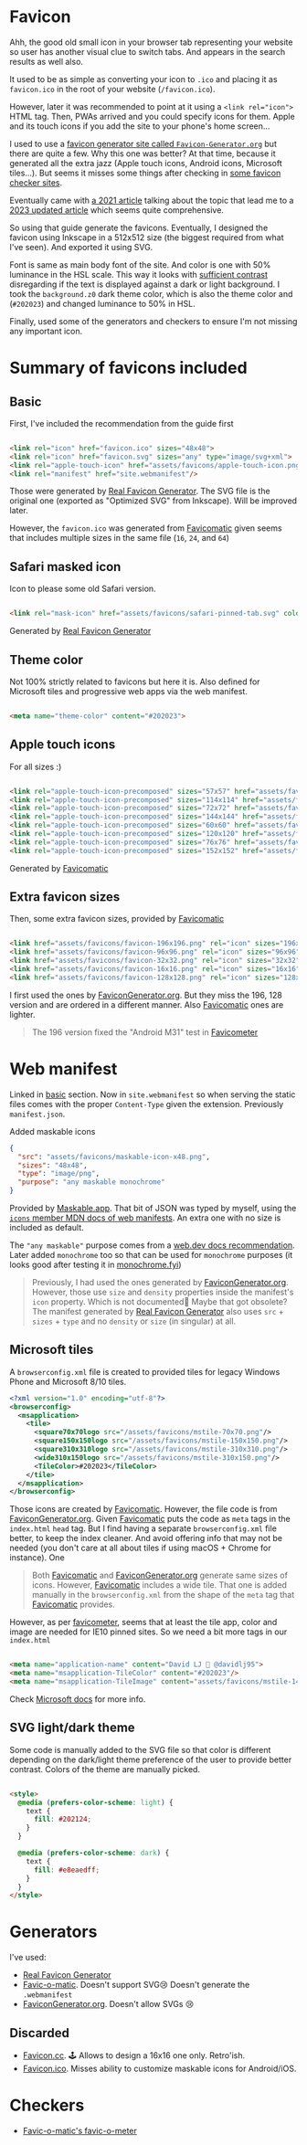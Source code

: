 # Favicon

Ahh, the good old small icon in your browser tab representing your website so user has another visual clue to switch tabs. And appears in the search results as well also.

It used to be as simple as converting your icon to `.ico` and placing it as `favicon.ico` in the root of your website (`/favicon.ico`).

However, later it was recommended to point at it using a `<link rel="icon">` HTML tag. Then, PWAs arrived and you could specify icons for them. Apple and its touch icons if you add the site to your phone's home screen...

I used to use a [favicon generator site called `Favicon-Generator.org`][favicon-generator-org] but there are quite a few. Why this one was better? At that time, because it generated all the extra jazz (Apple touch icons, Android icons, Microsoft tiles...). But seems it misses some things after checking in [some favicon checker sites](#checkers).

Eventually came with [a 2021 article](https://www.leereamsnyder.com/blog/favicons-in-2021) talking about the topic that lead me to a [2023 updated article](https://dev.to/masakudamatsu/favicon-nightmare-how-to-maintain-sanity-3al7) which seems quite comprehensive.

So using that guide generate the favicons. Eventually, I designed the favicon using Inkscape
in a 512x512 size (the biggest required from what I've seen). And exported it using SVG.

Font is same as main body font of the site. And color is one with 50% luminance in the HSL scale. This way it looks with [sufficient contrast](https://coolors.co/contrast-checker/7a7a85-ffffff) disregarding if the text is displayed against a dark or light background. I took the `background.z0` dark theme color, which is also the theme color and (`#202023`) and changed luminance to 50% in HSL.

Finally, used some of the generators and checkers to ensure I'm not missing any important icon.

# Summary of favicons included

## Basic

First, I've included the recommendation from the guide first

```html

<link rel="icon" href="favicon.ico" sizes="48x48">
<link rel="icon" href="favicon.svg" sizes="any" type="image/svg+xml">
<link rel="apple-touch-icon" href="assets/favicons/apple-touch-icon.png"/>
<link rel="manifest" href="site.webmanifest"/>
```

Those were generated by [Real Favicon Generator][real-favicon-generator]. The SVG file is the original one (exported as "Optimized SVG" from Inkscape). Will be improved later.

However, the `favicon.ico` was generated from [Favicomatic][favicomatic] given seems that includes multiple sizes in the same file (`16`, `24`, and `64`)

## Safari masked icon

Icon to please some old Safari version.

```html

<link rel="mask-icon" href="assets/favicons/safari-pinned-tab.svg" color="#202023">
```

Generated by [Real Favicon Generator][real-favicon-generator]

## Theme color

Not 100% strictly related to favicons but here it is. Also defined for Microsoft tiles and progressive web apps via the web manifest.

```html

<meta name="theme-color" content="#202023">
```

## Apple touch icons

For all sizes :)

```html

<link rel="apple-touch-icon-precomposed" sizes="57x57" href="assets/favicons/apple-touch-icon-57x57.png"/>
<link rel="apple-touch-icon-precomposed" sizes="114x114" href="assets/favicons/apple-touch-icon-114x114.png"/>
<link rel="apple-touch-icon-precomposed" sizes="72x72" href="assets/favicons/apple-touch-icon-72x72.png"/>
<link rel="apple-touch-icon-precomposed" sizes="144x144" href="assets/favicons/apple-touch-icon-144x144.png"/>
<link rel="apple-touch-icon-precomposed" sizes="60x60" href="assets/favicons/apple-touch-icon-60x60.png"/>
<link rel="apple-touch-icon-precomposed" sizes="120x120" href="assets/favicons/apple-touch-icon-120x120.png"/>
<link rel="apple-touch-icon-precomposed" sizes="76x76" href="assets/favicons/apple-touch-icon-76x76.png"/>
<link rel="apple-touch-icon-precomposed" sizes="152x152" href="assets/favicons/apple-touch-icon-152x152.png"/>
```

Generated by [Favicomatic][favicomatic]

## Extra favicon sizes

Then, some extra favicon sizes, provided by [Favicomatic][favicomatic]

```html 

<link href="assets/favicons/favicon-196x196.png" rel="icon" sizes="196x196" type="image/png">
<link href="assets/favicons/favicon-96x96.png" rel="icon" sizes="96x96" type="image/png">
<link href="assets/favicons/favicon-32x32.png" rel="icon" sizes="32x32" type="image/png">
<link href="assets/favicons/favicon-16x16.png" rel="icon" sizes="16x16" type="image/png">
<link href="assets/favicons/favicon-128x128.png" rel="icon" sizes="128x128" type="image/png">
```

I first used the ones by [FaviconGenerator.org][favicon-generator-org]. But they miss the 196, 128 version and are ordered in a different manner. Also [Favicomatic][favicomatic] ones are lighter.

> The 196 version fixed the "Android M31" test in [Favicometer][favicometer]

# Web manifest

Linked in [basic](#basic) section. Now in `site.webmanifest` so when serving the static files comes with the proper `Content-Type` given the extension. Previously `manifest.json`.

Added maskable icons

```json
{
  "src": "assets/favicons/maskable-icon-x48.png",
  "sizes": "48x48",
  "type": "image/png",
  "purpose": "any maskable monochrome"
}
```

Provided by [Maskable.app](https://maskable.app). That bit of JSON was typed by myself, using the [`icons` member MDN docs of web manifests](https://developer.mozilla.org/en-US/docs/Web/Manifest/icons). An extra one with no size is included as default.

The `"any maskable"` purpose comes from a [web.dev docs recommendation](https://web.dev/add-manifest/#icons). Later added `monochrome` too so that can be used for `monochrome` purposes (it looks good after testing it in [monochrome.fyi](https://monochrome.fyi))

> Previously, I had used the ones generated by [FaviconGenerator.org][favicon-generator-org]. However, those use `size` and `density` properties inside the manifest's `icon` property. Which is not documented🤔 Maybe that got obsolete? The manifest generated by [Real Favicon Generator][real-favicon-generator] also uses `src` + `sizes` +  `type` and no `density` or `size` (in singular) at all.

## Microsoft tiles

A `browserconfig.xml` file is created to provided tiles for legacy Windows Phone and Microsoft 8/10 tiles.

```xml
<?xml version="1.0" encoding="utf-8"?>
<browserconfig>
  <msapplication>
    <tile>
      <square70x70logo src="/assets/favicons/mstile-70x70.png"/>
      <square150x150logo src="/assets/favicons/mstile-150x150.png"/>
      <square310x310logo src="/assets/favicons/mstile-310x310.png"/>
      <wide310x150logo src="/assets/favicons/mstile-310x150.png"/>
      <TileColor>#202023</TileColor>
    </tile>
  </msapplication>
</browserconfig>
```

Those icons are created by [Favicomatic][favicomatic]. However, the file code is from [FaviconGenerator.org][favicon-generator-org]. Given [Favicomatic][favicomatic] puts the code as `meta` tags in the `index.html` `head` tag. But I find having a separate `browserconfig.xml` file better, to keep the index cleaner. And avoid offering info that may not be needed (you don't care at all about tiles if using macOS + Chrome for instance). One

> Both [Favicomatic][favicomatic] and [FaviconGenerator.org][favicon-generator-org] generate same sizes of icons. However, [Favicomatic][favicomatic] includes a wide tile. That one is added manually in the `browserconfig.xml` from the shape of the `meta` tag that [Favicomatic][favicomatic] provides.

However, as per [favicometer][favicometer], seems that at least the tile app, color and image are needed for IE10 pinned sites. So we need a bit more tags in our `index.html`

```html

<meta name="application-name" content="David LJ 🔗 @davidlj95">
<meta name="msapplication-TileColor" content="#202023"/>
<meta name="msapplication-TileImage" content="assets/favicons/mstile-144x144.png"/>
```

Check [Microsoft docs](https://learn.microsoft.com/en-us/previous-versions/windows/internet-explorer/ie-developer/samples/dn455106(v=vs.85)?redirectedfrom=MSDN) for more info.

## SVG light/dark theme

Some code is manually added to the SVG file so that color is different depending on the dark/light theme preference of the user to provide better contrast. Colors of the theme are manually picked.

```html

<style>
  @media (prefers-color-scheme: light) {
    text {
      fill: #202124;
    }
  }

  @media (prefers-color-scheme: dark) {
    text {
      fill: #e8eaedff;
    }
  }
</style>
```

# Generators

I've used:

- [Real Favicon Generator][real-favicon-generator]
- [Favic-o-matic][favicomatic]. Doesn't support SVG😢 Doesn't generate the `.webmanifest`
- [FaviconGenerator.org][favicon-generator-org]. Doesn't allow SVGs 😢

## Discarded

- [Favicon.cc](https://www.favicon.cc/). 🕹️ Allows to design a 16x16 one only. Retro'ish.
- [Favicon.ico](https://favicon.io/favicon-converter/). Misses ability to customize maskable icons for Android/iOS.

# Checkers

- [Favic-o-matic's favic-o-meter][favicometer]

[favicon-generator-org]: https://www.favicon-generator.org/

[favicomatic]: https://favicomatic.com/

[real-favicon-generator]: https://realfavicongenerator.net/

[favicometer]: https://favicomatic.com/favicon-test
